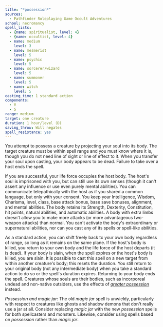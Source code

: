 ```yaml
---
title: "*possession*"
sources:
  - Pathfinder Roleplaying Game Occult Adventures
school: necromancy
spell_lists:
  - {name: spiritualist, level: 4}
  - {name: occultist, level: 4}
  - name: medium
    level: 3
  - name: mesmerist
    level: 5
  - name: psychic
    level: 5
  - name: sorcerer/wizard
    level: 5
  - name: summoner
    level: 5
  - name: witch
    level: 5
casting_time: 1 standard action
components:
  - V
  - S
range: medium
target: one creature
duration: 1 hour/level (D)
saving_throw: Will negates
spell_resistance: yes
---
```


You attempt to possess a creature by projecting your soul into its body. The target creature must be within spell range and you must know where it is, though you do not need line of sight or line of effect to it. When you transfer your soul upon casting, your body appears to be dead. Failure to take over a host ends the spell.

If you are successful, your life force occupies the host body. The host's soul is imprisoned with you, but can still use its own senses (though it can't assert any influence or use even purely mental abilities). You can communicate telepathically with the host as if you shared a common language, but only with your consent. You keep your Intelligence, Wisdom, Charisma, level, class, base attack bonus, base save bonuses, alignment, and mental abilities. The body retains its Strength, Dexterity, Constitution, hit points, natural abilities, and automatic abilities. A body with extra limbs doesn't allow you to make more attacks (or more advantageous two-weapon attacks) than normal. You can't activate the body's extraordinary or supernatural abilities, nor can you cast any of its spells or spell-like abilities.

As a standard action, you can shift freely back to your own body regardless of range, so long as it remains on the same plane. If the host's body is killed, you return to your own body and the life force of the host departs (it is dead). If your body is slain, when the spell expires or the host's body is killed, you are slain. It is possible to cast this spell on a new target from within another creature's body; this resets the duration. You still return to your original body (not any intermediate body) when you take a standard action to do so or the spell's duration expires. Returning to your body ends the spell. Creatures whose souls are their bodies, such as incorporeal undead and non-native outsiders, use the effects of [*greater possession*](/spells/greater-possession/) instead.

*Possession and magic jar:* The old *magic jar* spell is unwieldy, particularly with respect to creatures like ghosts and shadow demons that don't really use a jar at all. Consider replacing *magic jar* with the new *possession* spells for both spellcasters and monsters. Likewise, consider using spells based on *possession* rather than *magic jar*.
